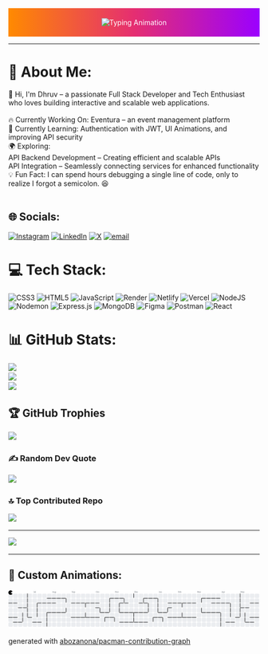 <div align="center" style="background: linear-gradient(90deg, #ff8a00, #e52e71, #9b00ff); color: white; padding: 20px 0;">
  <img src="https://readme-typing-svg.herokuapp.com?font=Fira+Code&size=35&pause=500&color=F7F7F7&center=true&vCenter=true&width=700&height=60&lines=Welcome+to+My+GitHub+Profile!;Hi+there+%F0%9F%91%8B%2C+I'm+Dhruv+Sonagra!;🚀+Full-Stack+Developer;🌍+Exploring+API+Development;🔥+Building+Eventura;💡+Problem+Solver+%26+Innovator" alt="Typing Animation" />
</div>

---

# 💫 About Me:
👋 Hi, I'm Dhruv – a passionate Full Stack Developer and Tech Enthusiast who loves building interactive and scalable web applications.<br><br>🔥 Currently Working On: Eventura – an event management platform<br>🎯 Currently Learning: Authentication with JWT, UI Animations, and improving API security<br>🌍 Exploring:<br>API Backend Development – Creating efficient and scalable APIs<br>API Integration – Seamlessly connecting services for enhanced functionality<br>💡 Fun Fact: I can spend hours debugging a single line of code, only to realize I forgot a semicolon. 😆<br><br>


## 🌐 Socials:
[![Instagram](https://img.shields.io/badge/Instagram-%23E4405F.svg?logo=Instagram&logoColor=white)](https://instagram.com/dhruvvv_23_) [![LinkedIn](https://img.shields.io/badge/LinkedIn-%230077B5.svg?logo=linkedin&logoColor=white)](https://linkedin.com/in/dhruv-sonagra-995144321) [![X](https://img.shields.io/badge/X-black.svg?logo=X&logoColor=white)](https://x.com/dhruvvv_23_) [![email](https://img.shields.io/badge/Email-D14836?logo=gmail&logoColor=white)](mailto:dhruv.sonagra.cg@gmail.com) 

# 💻 Tech Stack:
![CSS3](https://img.shields.io/badge/css3-%231572B6.svg?style=for-the-badge&logo=css3&logoColor=white) ![HTML5](https://img.shields.io/badge/html5-%23E34F26.svg?style=for-the-badge&logo=html5&logoColor=white) ![JavaScript](https://img.shields.io/badge/javascript-%23323330.svg?style=for-the-badge&logo=javascript&logoColor=%23F7DF1E) ![Render](https://img.shields.io/badge/Render-%46E3B7.svg?style=for-the-badge&logo=render&logoColor=white) ![Netlify](https://img.shields.io/badge/netlify-%23000000.svg?style=for-the-badge&logo=netlify&logoColor=#00C7B7) ![Vercel](https://img.shields.io/badge/vercel-%23000000.svg?style=for-the-badge&logo=vercel&logoColor=white) ![NodeJS](https://img.shields.io/badge/node.js-6DA55F?style=for-the-badge&logo=node.js&logoColor=white) ![Nodemon](https://img.shields.io/badge/NODEMON-%23323330.svg?style=for-the-badge&logo=nodemon&logoColor=%BBDEAD) ![Express.js](https://img.shields.io/badge/express.js-%23404d59.svg?style=for-the-badge&logo=express&logoColor=%2361DAFB) ![MongoDB](https://img.shields.io/badge/MongoDB-%234ea94b.svg?style=for-the-badge&logo=mongodb&logoColor=white) ![Figma](https://img.shields.io/badge/figma-%23F24E1E.svg?style=for-the-badge&logo=figma&logoColor=white) ![Postman](https://img.shields.io/badge/Postman-FF6C37?style=for-the-badge&logo=postman&logoColor=white) ![React](https://img.shields.io/badge/react-%2320232a.svg?style=for-the-badge&logo=react&logoColor=%2361DAFB)
# 📊 GitHub Stats:
![](https://github-readme-stats.vercel.app/api?username=dhruv2311-dot&theme=dark&hide_border=false&include_all_commits=false&count_private=false)<br/>
![](https://github-readme-streak-stats.herokuapp.com/?user=dhruv2311-dot&theme=dark&hide_border=false)<br/>
![](https://github-readme-stats.vercel.app/api/top-langs/?username=dhruv2311-dot&theme=dark&hide_border=false&include_all_commits=false&count_private=false&layout=compact)

## 🏆 GitHub Trophies
![](https://github-profile-trophy.vercel.app/?username=dhruv2311-dot&theme=radical&no-frame=false&no-bg=true&margin-w=4)

### ✍️ Random Dev Quote
![](https://quotes-github-readme.vercel.app/api?type=horizontal&theme=radical)

### 🔝 Top Contributed Repo
![](https://github-contributor-stats.vercel.app/api?username=dhruv2311-dot&limit=5&theme=dark&combine_all_yearly_contributions=true)

---
[![](https://visitcount.itsvg.in/api?id=dhruv2311-dot&icon=0&color=0)](https://visitcount.itsvg.in)


---
## 🎨 Custom Animations:
<picture>
  <source media="(prefers-color-scheme: dark)" srcset="https://raw.githubusercontent.com/dhruv2311-dot/dhruv2311-dot/output/pacman-contribution-graph-dark.svg">
  <source media="(prefers-color-scheme: light)" srcset="https://raw.githubusercontent.com/dhruv2311-dot/dhruv2311-dot/output/pacman-contribution-graph.svg">
  <img alt="pacman contribution graph" src="https://raw.githubusercontent.com/dhruv2311-dot/dhruv2311-dot/output/pacman-contribution-graph.svg">
</picture>

generated with [abozanona/pacman-contribution-graph](https://abozanona.github.io/pacman-contribution-graph/)